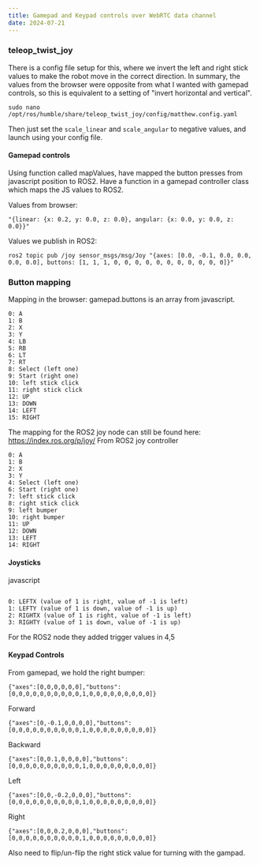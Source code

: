 ```yaml
---
title: Gamepad and Keypad controls over WebRTC data channel
date: 2024-07-21
---
```

### teleop_twist_joy
There is a config file setup for this, where we invert the left and right stick values to make the robot move in the correct direction. In summary, the values from the browser were opposite from what I wanted with gamepad controls, so this is equivalent to a setting of "invert horizontal and vertical".
<!--more-->
```
sudo nano /opt/ros/humble/share/teleop_twist_joy/config/matthew.config.yaml
```
Then just set the `scale_linear` and `scale_angular` to negative values, and launch using your config file.
#### Gamepad controls
Using function called mapValues, have mapped the button presses from javascript position to ROS2. Have a function in a gamepad controller class which maps the JS values to ROS2.

Values from browser:
```
"{linear: {x: 0.2, y: 0.0, z: 0.0}, angular: {x: 0.0, y: 0.0, z: 0.0}}"
```
Values we publish in ROS2:
```
ros2 topic pub /joy sensor_msgs/msg/Joy "{axes: [0.0, -0.1, 0.0, 0.0, 0.0, 0.0], buttons: [1, 1, 1, 0, 0, 0, 0, 0, 0, 0, 0, 0, 0, 0]}"
```
### Button mapping
Mapping in the browser:
gamepad.buttons is an array from javascript.
```
0: A
1: B
2: X
3: Y
4: LB
5: RB
6: LT
7: RT
8: Select (left one)
9: Start (right one)
10: left stick click
11: right stick click
12: UP
13: DOWN
14: LEFT
15: RIGHT
```

The mapping for the ROS2 joy node can still be found here: https://index.ros.org/p/joy/
From ROS2 joy controller
```
0: A
1: B
2: X
3: Y
4: Select (left one)
6: Start (right one)
7: left stick click
8: right stick click
9: left bumper
10: right bumper
11: UP
12: DOWN
13: LEFT
14: RIGHT
```
#### Joysticks 
javascript
```

0: LEFTX (value of 1 is right, value of -1 is left)
1: LEFTY (value of 1 is down, value of -1 is up)
2: RIGHTX (value of 1 is right, value of -1 is left)
3: RIGHTY (value of 1 is down, value of -1 is up)
```

For the ROS2 node they added trigger values in 4,5
#### Keypad Controls

From gamepad, we hold the right bumper:
```
{"axes":[0,0,0,0,0,0],"buttons":[0,0,0,0,0,0,0,0,0,0,1,0,0,0,0,0,0,0,0,0]}
```
Forward
```
{"axes":[0,-0.1,0,0,0,0],"buttons":[0,0,0,0,0,0,0,0,0,0,1,0,0,0,0,0,0,0,0,0]}
```
Backward
```
{"axes":[0,0.1,0,0,0,0],"buttons":[0,0,0,0,0,0,0,0,0,0,1,0,0,0,0,0,0,0,0,0]}
```
Left
```
{"axes":[0,0,-0.2,0,0,0],"buttons":[0,0,0,0,0,0,0,0,0,0,1,0,0,0,0,0,0,0,0,0]}
```
Right
```
{"axes":[0,0,0.2,0,0,0],"buttons":[0,0,0,0,0,0,0,0,0,0,1,0,0,0,0,0,0,0,0,0]}
```

Also need to flip/un-flip the right stick value for turning with the gampad.